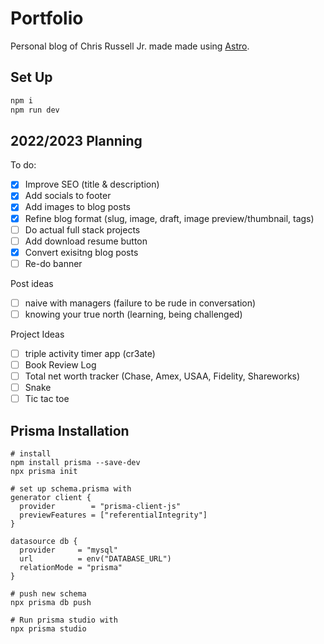 # Portfolio 
Personal blog of Chris Russell Jr. made made using [Astro](https://astro.build).

## Set Up
```sh 
npm i
npm run dev 
```

## 2022/2023 Planning

To do:
- [X] Improve SEO (title & description)
- [X] Add socials to footer
- [X] Add images to blog posts
- [X] Refine blog format (slug, image, draft, image preview/thumbnail, tags)
- [ ] Do actual full stack projects
- [ ] Add download resume button
- [X] Convert exisitng blog posts
- [ ] Re-do banner

Post ideas
- [ ] naive with managers (failure to be rude in conversation)
- [ ] knowing your true north (learning, being challenged)

Project Ideas
- [ ] triple activity timer app (cr3ate)
- [ ] Book Review Log
- [ ] Total net worth tracker (Chase, Amex, USAA, Fidelity, Shareworks)
- [ ] Snake
- [ ] Tic tac toe

## Prisma Installation

```
# install
npm install prisma --save-dev
npx prisma init   

# set up schema.prisma with 
generator client {
  provider        = "prisma-client-js"
  previewFeatures = ["referentialIntegrity"]
}

datasource db {
  provider     = "mysql"
  url          = env("DATABASE_URL")
  relationMode = "prisma"
}

# push new schema
npx prisma db push   

# Run prisma studio with 
npx prisma studio
```
